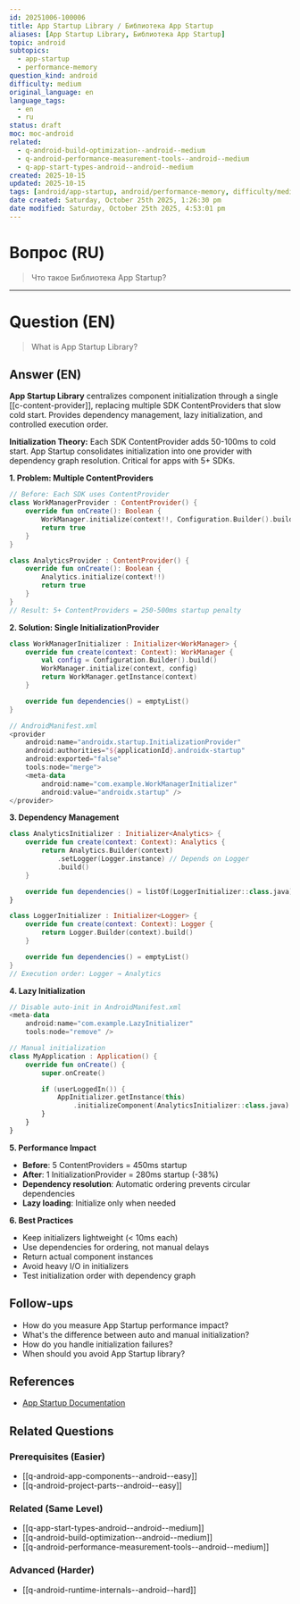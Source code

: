 ```yaml
---
id: 20251006-100006
title: App Startup Library / Библиотека App Startup
aliases: [App Startup Library, Библиотека App Startup]
topic: android
subtopics:
  - app-startup
  - performance-memory
question_kind: android
difficulty: medium
original_language: en
language_tags:
  - en
  - ru
status: draft
moc: moc-android
related:
  - q-android-build-optimization--android--medium
  - q-android-performance-measurement-tools--android--medium
  - q-app-start-types-android--android--medium
created: 2025-10-15
updated: 2025-10-15
tags: [android/app-startup, android/performance-memory, difficulty/medium]
date created: Saturday, October 25th 2025, 1:26:30 pm
date modified: Saturday, October 25th 2025, 4:53:01 pm
---
```


# Вопрос (RU)
> Что такое Библиотека App Startup?

---

# Question (EN)
> What is App Startup Library?

## Answer (EN)
**App Startup Library** centralizes component initialization through a single [[c-content-provider]], replacing multiple SDK ContentProviders that slow cold start. Provides dependency management, lazy initialization, and controlled execution order.

**Initialization Theory:**
Each SDK ContentProvider adds 50-100ms to cold start. App Startup consolidates initialization into one provider with dependency graph resolution. Critical for apps with 5+ SDKs.

**1. Problem: Multiple ContentProviders**

```kotlin
// Before: Each SDK uses ContentProvider
class WorkManagerProvider : ContentProvider() {
    override fun onCreate(): Boolean {
        WorkManager.initialize(context!!, Configuration.Builder().build())
        return true
    }
}

class AnalyticsProvider : ContentProvider() {
    override fun onCreate(): Boolean {
        Analytics.initialize(context!!)
        return true
    }
}
// Result: 5+ ContentProviders = 250-500ms startup penalty
```

**2. Solution: Single InitializationProvider**

```kotlin
class WorkManagerInitializer : Initializer<WorkManager> {
    override fun create(context: Context): WorkManager {
        val config = Configuration.Builder().build()
        WorkManager.initialize(context, config)
        return WorkManager.getInstance(context)
    }

    override fun dependencies() = emptyList()
}

// AndroidManifest.xml
<provider
    android:name="androidx.startup.InitializationProvider"
    android:authorities="${applicationId}.androidx-startup"
    android:exported="false"
    tools:node="merge">
    <meta-data
        android:name="com.example.WorkManagerInitializer"
        android:value="androidx.startup" />
</provider>
```

**3. Dependency Management**

```kotlin
class AnalyticsInitializer : Initializer<Analytics> {
    override fun create(context: Context): Analytics {
        return Analytics.Builder(context)
            .setLogger(Logger.instance) // Depends on Logger
            .build()
    }

    override fun dependencies() = listOf(LoggerInitializer::class.java)
}

class LoggerInitializer : Initializer<Logger> {
    override fun create(context: Context): Logger {
        return Logger.Builder(context).build()
    }

    override fun dependencies() = emptyList()
}
// Execution order: Logger → Analytics
```

**4. Lazy Initialization**

```kotlin
// Disable auto-init in AndroidManifest.xml
<meta-data
    android:name="com.example.LazyInitializer"
    tools:node="remove" />

// Manual initialization
class MyApplication : Application() {
    override fun onCreate() {
        super.onCreate()

        if (userLoggedIn()) {
            AppInitializer.getInstance(this)
                .initializeComponent(AnalyticsInitializer::class.java)
        }
    }
}
```

**5. Performance Impact**

- **Before**: 5 ContentProviders = 450ms startup
- **After**: 1 InitializationProvider = 280ms startup (-38%)
- **Dependency resolution**: Automatic ordering prevents circular dependencies
- **Lazy loading**: Initialize only when needed

**6. Best Practices**

- Keep initializers lightweight (< 10ms each)
- Use dependencies for ordering, not manual delays
- Return actual component instances
- Avoid heavy I/O in initializers
- Test initialization order with dependency graph

## Follow-ups

- How do you measure App Startup performance impact?
- What's the difference between auto and manual initialization?
- How do you handle initialization failures?
- When should you avoid App Startup library?

## References

- [App Startup Documentation](https://developer.android.com/topic/libraries/app-startup)

## Related Questions

### Prerequisites (Easier)
- [[q-android-app-components--android--easy]]
- [[q-android-project-parts--android--easy]]

### Related (Same Level)
- [[q-app-start-types-android--android--medium]]
- [[q-android-build-optimization--android--medium]]
- [[q-android-performance-measurement-tools--android--medium]]

### Advanced (Harder)
- [[q-android-runtime-internals--android--hard]]